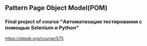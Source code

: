 ## Pattern Page Object Model(POM)
### Final project of course "Автоматизация тестирования с помощью Selenium и Python"
https://stepik.org/course/575
